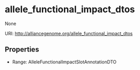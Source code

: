 # allele_functional_impact_dtos

None

URI: http://alliancegenome.org/allele_functional_impact_dtos



<!-- no inheritance hierarchy -->


## Properties

 * Range: AlleleFunctionalImpactSlotAnnotationDTO


